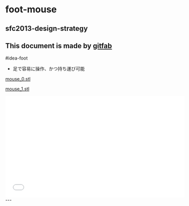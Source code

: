 # foot-mouse
## sfc2013-design-strategy
This document is made by [gitfab](http://gitfab.org)
---
#idea-foot

* 足で容易に操作、かつ持ち運び可能

[mouse_0.stl](https://raw.github.com/malt03/foot-mouse/master/gitfab/resources/mouse_0.stl)

[mouse_1.stl](https://raw.github.com/malt03/foot-mouse/master/gitfab/resources/mouse_1.stl)

<iframe width="560" height="315" src="//www.youtube.com/embed/BnXDzmmvISs" frameborder="0"></iframe>
---
